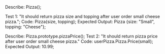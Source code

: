 Describe: Pizza();

Test 1: "It should return pizza size and topping after user order small cheese pizza.";
Code: Pizza(size, topping);
Expected Output: Pizza {size: "Small", topping: "Cheese"};

Describe: Pizza.prototype.pizzaPrice();
Test 2: "It should return pizza price after user order small cheese pizza."
Code: userPizza.Pizza.Price(small);
Expected Output: 10.99;
